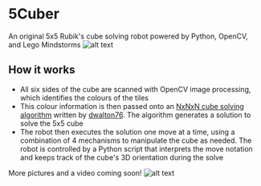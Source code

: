 # 5Cuber
An original 5x5 Rubik's cube solving robot powered by Python, OpenCV, and Lego Mindstorms
![alt text](https://i.imgur.com/vOwPCCQ.jpg)

## How it works
  * All six sides of the cube are scanned with OpenCV image processing, which identifies the colours of the tiles
  * This colour information is then passed onto an [NxNxN cube solving algorithm](https://github.com/dwalton76/rubiks-cube-NxNxN-solver) written by [dwalton76](https://github.com/dwalton76). The algorithm generates a solution to solve the 5x5 cube
  * The robot then executes the solution one move at a time, using a combination of 4 mechanisms to manipulate the cube as needed. The robot is controlled by a Python script that interprets the move notation and keeps track of the cube's 3D orientation during the solve

More pictures and a video coming soon!
![alt text](https://i.imgur.com/4OY9197.jpg)
